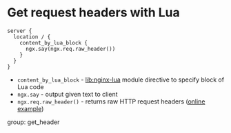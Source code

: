 # Get request headers with Lua

```nginx
server {
  location / {
    content_by_lua_block {
      ngx.say(ngx.req.raw_header())
    }
  }
}
```

- `content_by_lua_block` - [lib:nginx-lua](/nginx-lua/how-to-install-nginx-lua-module-in-ubuntu-ubuntuversion) module directive to specify block of Lua code
- `ngx.say` - output given text to client
- `ngx.req.raw_header()` - returns raw HTTP request headers ([online example](http://lua.onelinerhub.com/headers))

group: get_header


